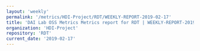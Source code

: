 ```yaml
---
layout: 'weekly'
permalink: '/metrics/HDI-Project/RDT/WEEKLY-REPORT-2019-02-17'
title: 'DAI Lab OSS Metrics Metrics report for RDT | WEEKLY-REPORT-2019-02-17'
organization: 'HDI-Project'
repository: 'RDT'
current_date: '2019-02-17'
---
```

